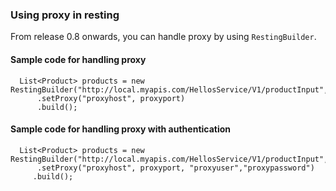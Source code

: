 ### Using proxy in resting ###

From release 0.8 onwards, you can handle proxy by using `RestingBuilder`.


#### Sample code for handling proxy ####
```
  List<Product> products = new RestingBuilder("http://local.myapis.com/HellosService/V1/productInput",Product.class)
      .setProxy("proxyhost", proxyport)
      .build();
```

#### Sample code for handling proxy with authentication ####

```
  List<Product> products = new RestingBuilder("http://local.myapis.com/HellosService/V1/productInput",Product.class)
      .setProxy("proxyhost", proxyport, "proxyuser","proxypassword")
     .build();
```